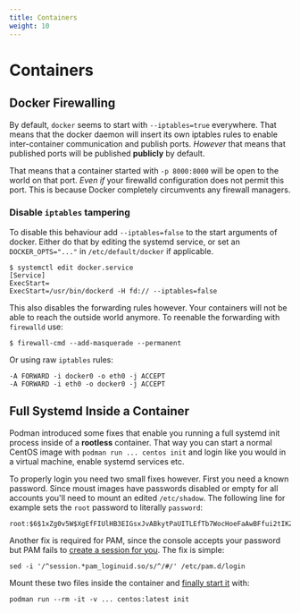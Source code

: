 ```yaml
---
title: Containers
weight: 10
---
```


# Containers


## Docker Firewalling

By default, `docker` seems to start with `--iptables=true` everywhere. That means that the docker
daemon will insert its own iptables rules to enable inter-container communication and publish ports.
_However_ that means that published ports will be published **publicly** by default.

That means that a container started with `-p 8000:8000` will be open to the world on that port.
_Even if_ your firewalld configuration does not permit this port. This is because Docker completely
circumvents any firewall managers.

### Disable `iptables` tampering

To disable this behaviour add `--iptables=false` to the start arguments of docker. Either do that by
editing the systemd service, or set an `DOCKER_OPTS="..."` in `/etc/default/docker` if applicable.

    $ systemctl edit docker.service
    [Service]
    ExecStart=
    ExecStart=/usr/bin/dockerd -H fd:// --iptables=false

This also disables the forwarding rules however. Your containers will not be able to reach the
outside world anymore. To reenable the forwarding with `firewalld` use:

    $ firewall-cmd --add-masquerade --permanent

Or using raw `iptables` rules:

    -A FORWARD -i docker0 -o eth0 -j ACCEPT
    -A FORWARD -i eth0 -o docker0 -j ACCEPT



## Full Systemd Inside a Container

Podman introduced some fixes that enable you running a full systemd init process inside of
a **rootless** container. That way you can start a normal CentOS image with
`podman run ... centos init` and login like you would in a virtual machine, enable systemd
services etc.

To properly login you need two small fixes however. First you need a known password. Since
moust images have passwords disabled or empty for all accounts you'll need to mount an
edited `/etc/shadow`. The following line for example sets the `root` password to literally
`password`:

    root:$6$1xZg0v5W$XgEfFIUlHB3EIGsxJvABkytPaUITLEfTb7WocHoeFaAwBFfui2tIKZq1l/MoKtZHMQ7Q/23Dnr.qLhGfzz4VH/:18061:0:99999:7:::

Another fix is required for PAM, since the console accepts your password but PAM fails to
[create a session for you](https://stackoverflow.com/questions/43323754/cannot-make-remove-an-entry-for-the-specified-session-cron). The fix is simple:

    sed -i '/^session.*pam_loginuid.so/s/^/#/' /etc/pam.d/login

Mount these two files inside the container and
[finally start it](https://asciinema.org/a/251687) with:

    podman run --rm -it -v ... centos:latest init

